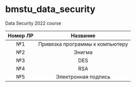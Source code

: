 # bmstu_data_security
Data Security 2022 course

| Номер ЛР| Название |
| :-------------: | :-------------: |
| №1 | Привязка программы к компьютеру  |
| №2 | Энигма  |
| №3 | DES  |
| №4 | RSA  |
| №5 | Электронная подпись |